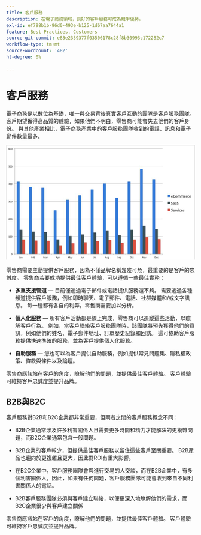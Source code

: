 ```yaml
---
title: 客戶服務
description: 在電子商務領域，良好的客戶服務可成為競爭優勢。
exl-id: ef798b1b-96d0-493e-b125-1d67aa7644a1
feature: Best Practices, Customers
source-git-commit: e83e2359377f03506178c28f8b30993c172282c7
workflow-type: tm+mt
source-wordcount: '482'
ht-degree: 0%

---
```


# 客戶服務

電子商務是以數位為基礎，唯一與交易背後真實客戶互動的團隊是客戶服務團隊。 客戶期望獲得高品質的體驗，如果他們不明白，零售商可能會失去他們的客戶身份。 與其他產業相比，電子商務產業中的客戶服務團隊收到的電話、訊息和電子郵件數量最多。

![客戶服務長條圖](../../assets/playbooks/customer-service-chart.png)

零售商需要主動提供客戶服務，因為不僅品牌名稱岌岌可危，最重要的是客戶的忠誠度。 零售商若要成功提供最佳客戶體驗，可以遵循一些最佳實務：

- **多重支援管道** — 目前僅透過電子郵件或電話提供服務還不夠。 需要透過各種頻道提供客戶服務，例如即時聊天、電子郵件、電話、社群媒體和/或文字訊息。 每一種都有各自的利弊，零售商需要加以分析。

- **個人化服務** — 所有客戶活動都是線上完成，零售商可以追蹤這些活動，以瞭解客戶行為。 例如，當客戶聯絡客戶服務團隊時，該團隊將預先獲得他們的資訊，例如他們的姓名、電子郵件地址、訂單歷史記錄和回訪。 這可協助客戶服務提供快速準確的服務，並為客戶提供個人化服務。

- **自助服務** — 您也可以為客戶提供自助服務，例如提供常見問題集、隱私權政策、條款與條件以及論壇。

零售商應該站在客戶的角度，瞭解他們的問題，並提供最佳客戶體驗。 客戶體驗可維持客戶忠誠度並提升品牌。

## B2B與B2C

客戶服務對B2B和B2C企業都非常重要，但兩者之間的客戶服務概念不同：

- B2B企業通常涉及許多利害關係人且需要更多時間和精力才能解決的更複雜問題，而B2C企業通常包含一般問題。

- B2B企業的客戶較少，但提供最佳客戶服務以留住這些客戶至關重要。 B2B產品也趨向於更複雜且更大，因此對ROI有重大影響。

- 在B2C企業中，客戶服務團隊會與進行交易的人交談，而在B2B企業中，有多個利害關係人，因此，如果有任何問題，客戶服務團隊可能會收到來自不同利害關係人的電話。

- B2B客戶服務團隊必須與客戶建立聯絡，以便更深入地瞭解他們的需求，而B2C企業很少與客戶建立關係

零售商應該站在客戶的角度，瞭解他們的問題，並提供最佳客戶體驗。 客戶體驗可維持客戶忠誠度並提升品牌。
